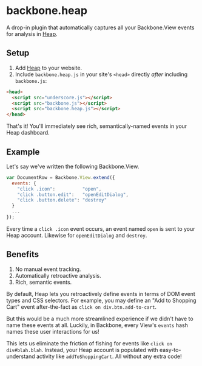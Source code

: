 # backbone.heap

A drop-in plugin that automatically captures all your Backbone.View events for analysis in [Heap](https://heapanalytics.com).

## Setup
1. Add [Heap](https://heapanalytics.com/signup) to your website.
2. Include `backbone.heap.js` in your site's `<head>` directly *after* including `backbone.js`:

```html
<head>
  <script src="underscore.js"></script>
  <script src="backbone.js"></script>
  <script src="backbone.heap.js"></script>
</head>
```

That's it! You'll immediately see rich, semantically-named events in your Heap dashboard.

## Example

Let's say we've written the following Backbone.View.

```javascript
var DocumentRow = Backbone.View.extend({
  events: {
    "click .icon":          "open",
    "click .button.edit":   "openEditDialog",
    "click .button.delete": "destroy"
  }
  ...
});
```

Every time a `click .icon` event occurs, an event named `open` is sent to your Heap account. Likewise for `openEditDialog` and `destroy`.

## Benefits

1. No manual event tracking.
2. Automatically retroactive analysis.
3. Rich, semantic events.

By default, Heap lets you retroactively define events in terms of DOM event types and CSS selectors. For example, you may define an "Add to Shopping Cart" event after-the-fact as `click on div.btn.add-to-cart`.

But this would be a much more streamlined experience if we didn't have to name these events at all. Luckily, in Backbone, every View's `events` hash names these user interactions for us!

This lets us eliminate the friction of fishing for events like `click on div#blah.blah`. Instead, your Heap account is populated with easy-to-understand activity like `addToShoppingCart`. All without any extra code!
